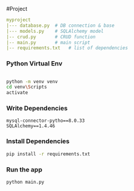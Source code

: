 #Project

```yaml
myproject
|--- database.py  # DB connection & base
|--- models.py    # SQLAlchemy model  
|-- crud.py       # CRUD function
|-- main.py       # main script 
|-- requirements.txt   # list of dependencies

```

###  Python Virtual Env

```bash

python -m venv venv
cd venv\Scripts
activate
```

### Write Dependencies

```
mysql-connector-pytho==8.0.33
SQLAlchemy==1.4.46
```

### Install Dependencies
```bash
pip install -r requirements.txt
```


### Run the app
```bash
python main.py
```
